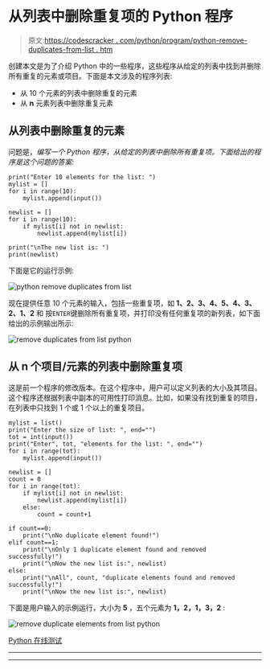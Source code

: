 # 从列表中删除重复项的 Python 程序

> 原文:[https://codescracker . com/python/program/python-remove-duplicates-from-list . htm](https://codescracker.com/python/program/python-remove-duplicates-from-list.htm)

创建本文是为了介绍 Python 中的一些程序，这些程序从给定的列表中找到并删除所有重复的元素或项目。下面是本文涉及的程序列表:

*   从 10 个元素的列表中删除重复的元素
*   从 **n** 元素列表中删除重复元素

## 从列表中删除重复的元素

问题是，*编写一个 Python 程序，从给定的列表中删除所有重复项。下面给出的程序是这个问题的答案:*

```
print("Enter 10 elements for the list: ")
mylist = []
for i in range(10):
    mylist.append(input())

newlist = []
for i in range(10):
    if mylist[i] not in newlist:
        newlist.append(mylist[i])

print("\nThe new list is: ")
print(newlist)
```

下面是它的运行示例:

![python remove duplicates from list](../Images/fd542286ed1000564d1456a2ac84158d.png)

现在提供任意 10 个元素的输入，包括一些重复项，如 **1、2、3、4、5、4、3、2、1、2** 和 按`ENTER`键删除所有重复项，并打印没有任何重复项的新列表，如下面给出的示例输出所示:

![remove duplicates from list python](../Images/577bc3f761671a200ab5b7ee1335ade2.png)

## 从 n 个项目/元素的列表中删除重复项

这是前一个程序的修改版本。在这个程序中，用户可以定义列表的大小及其项目。这个程序还根据列表中副本的可用性打印消息。比如，如果没有找到重复的项目，在列表中只找到 1 个或 1 个以上的重复项目。

```
mylist = list()
print("Enter the size of list: ", end="")
tot = int(input())
print("Enter", tot, "elements for the list: ", end="")
for i in range(tot):
    mylist.append(input())

newlist = []
count = 0
for i in range(tot):
    if mylist[i] not in newlist:
        newlist.append(mylist[i])
    else:
        count = count+1

if count==0:
    print("\nNo duplicate element found!")
elif count==1:
    print("\nOnly 1 duplicate element found and removed successfully!")
    print("\nNow the new list is:", newlist)
else:
    print("\nAll", count, "duplicate elements found and removed successfully!")
    print("\nNow the new list is:", newlist)
```

下面是用户输入的示例运行，大小为 **5** ，五个元素为 **1，2，1，3，2** :

![remove duplicate elements from list python](../Images/b79c9591f6c1a646af5fcca64e24871f.png)

[Python 在线测试](/exam/showtest.php?subid=10)

* * *

* * *